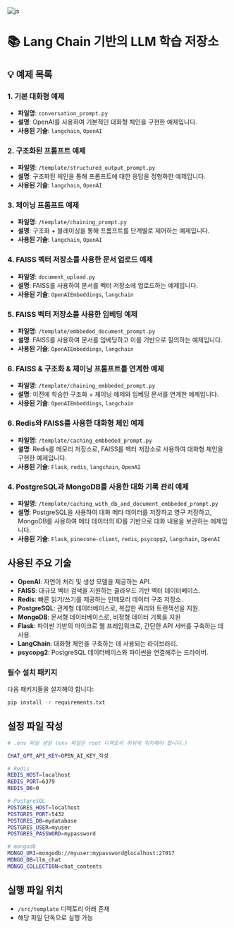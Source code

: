 ![js](https://img.shields.io/badge/Python-3776AB?style=for-the-badge&logo=python&logoColor=white)

# 📚 Lang Chain 기반의 LLM 학습 저장소

## 💡 예제 목록

### 1. 기본 대화형 예제
- **파일명**: `conversation_prompt.py`
- **설명**: OpenAI를 사용하여 기본적인 대화형 체인을 구현한 예제입니다.
- **사용된 기술**: `langchain`, `OpenAI`

### 2. 구조화된 프롬프트 예제
- **파일명**: `/template/structured_output_prompt.py`
- **설명**: 구조화된 체인을 통해 프롬프트에 대한 응답을 정형화한 예제입니다.
- **사용된 기술**: `langchain`, `OpenAI`

### 3. 체이닝 프롬프트 예제
- **파일명**: `/template/chaining_prompt.py`
- **설명**: 구조화 + 블레이싱을 통해 프롬프트를 단계별로 제어하는 예제입니다.
- **사용된 기술**: `langchain`, `OpenAI`

### 4. FAISS 벡터 저장소를 사용한 문서 업로드 예제
- **파일명**: `document_upload.py`
- **설명**: FAISS를 사용하여 문서를 벡터 저장소에 업로드하는 예제입니다.
- **사용된 기술**: `OpenAIEmbeddings`, `langchain`

### 5. FAISS 벡터 저장소를 사용한 임베딩 예제
- **파일명**: `/template/embbeded_document_prompt.py`
- **설명**: FAISS를 사용하여 문서를 임베딩하고 이를 기반으로 질의하는 예제입니다.
- **사용된 기술**: `OpenAIEmbeddings`, `langchain`

### 6. FAISS & 구조화 & 체이닝 프롬프트를 연계한 예제
- **파일명**: `/template/chaining_embbeded_prompt.py`
- **설명**: 이전에 학습한 구조화 + 체이닝 예제와 임베딩 문서를 연계한 예제입니다. 
- **사용된 기술**: `OpenAIEmbeddings`, `langchain`

### 6. Redis와 FAISS를 사용한 대화형 체인 예제
- **파일명**: `/template/caching_embbeded_prompt.py`
- **설명**: Redis를 메모리 저장소로, FAISS를 벡터 저장소로 사용하여 대화형 체인을 구현한 예제입니다.
- **사용된 기술**: `Flask`, `redis`, `langchain`, `OpenAI`

### 4. PostgreSQL과 MongoDB를 사용한 대화 기록 관리 예제
- **파일명**: `/template/caching_with_db_and_document_embbeded_prompt.py`
- **설명**: PostgreSQL을 사용하여 대화 메타 데이터를 저장하고 영구 저장하고, MongoDB를 사용하여 메타 데이터의 ID를 기반으로 대화 내용을 보관하는 에제입니다.
- **사용된 기술**: `Flask`, `pinecone-client`, `redis`, `psycopg2`, `langchain`, `OpenAI`

## 사용된 주요 기술

- **OpenAI**: 자연어 처리 및 생성 모델을 제공하는 API.
- **FAISS**: 대규모 벡터 검색을 지원하는 클라우드 기반 벡터 데이터베이스.
- **Redis**: 빠른 읽기/쓰기를 제공하는 인메모리 데이터 구조 저장소.
- **PostgreSQL**: 관계형 데이터베이스로, 복잡한 쿼리와 트랜잭션을 지원.
- **MongoDB**: 문서형 데이터베이스로, 비정형 데이터 기록을 지원
- **Flask**: 파이썬 기반의 마이크로 웹 프레임워크로, 간단한 API 서버를 구축하는 데 사용.
- **LangChain**: 대화형 체인을 구축하는 데 사용되는 라이브러리.
- **psycopg2**: PostgreSQL 데이터베이스와 파이썬을 연결해주는 드라이버.

### 필수 설치 패키지

다음 패키지들을 설치해야 합니다:

```sh
pip install -r requirements.txt
```

## 설정 파일 작성

```sh
# .env 파일 생성 (env 파일은 root 디렉토리 하위에 위치해야 합니다.)

CHAT_GPT_API_KEY=OPEN_AI_KEY_작성

# Redis
REDIS_HOST=localhost
REDIS_PORT=6379
REDIS_DB=0

# PostgreSQL
POSTGRES_HOST=localhost
POSTGRES_PORT=5432
POSTGRES_DB=mydatabase
POSTGRES_USER=myuser
POSTGRES_PASSWORD=mypassword

# mongodb
MONGO_URI=mongodb://myuser:mypassword@localhost:27017
MONGO_DB=llm_chat
MONGO_COLLECTION=chat_contents
```

## 실행 파일 위치
- `/src/template` 디렉토리 아래 존재
- 해당 파일 단독으로 실행 가능



